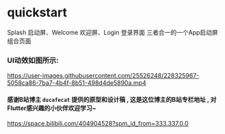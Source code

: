 # quickstart
Splash 启动屏、Welcome 欢迎屏、Login 登录界面 三者合一的一个App启动屏组合页面

### UI动效如图所示:
https://user-images.githubusercontent.com/25526248/228325967-5058ca86-7ba7-4b4f-8b51-498d4de5890a.mp4

#### 感谢B站博主 `ducafecat` 提供的原型和设计稿 , 这是这位博主的B站专栏地址 , 对Flutter感兴趣的小伙伴欢迎学习~
https://space.bilibili.com/404904528?spm_id_from=333.337.0.0
